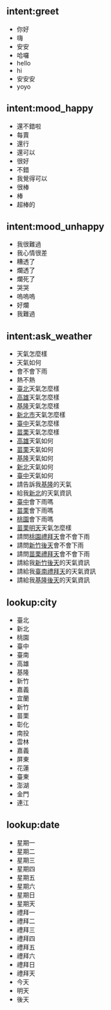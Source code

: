 ## intent:greet
- 你好
- 嗨
- 安安
- 哈囉
- hello
- hi
- 安安安
- yoyo

## intent:mood_happy
- 還不錯啦
- 每賣
- 還行
- 還可以
- 很好
- 不錯
- 我覺得可以
- 很棒
- 棒
- 超棒的

## intent:mood_unhappy
- 我很難過
- 我心情很差
- 糟透了
- 爛透了
- 爛死了
- 哭哭
- 嗚嗚嗚
- 好爛
- 我難過

## intent:ask_weather
- 天氣怎麼樣
- 天氣如何
- 會不會下雨
- 熱不熱
- [臺北](city)天氣怎麼樣
- [高雄](city)天氣怎麼樣
- [基隆](city)天氣怎麼樣
- [新北市](city)天氣怎麼樣
- [臺中](city)天氣怎麼樣
- [苗栗](city)天氣怎麼樣
- [高雄](city)天氣如何
- [苗栗](city)天氣如何
- [基隆](city)天氣如何
- [新北](city)天氣如何
- [臺中](city)天氣如何
- 請告訴我[基隆](city)的天氣
- 給我[新北](city)的天氣資訊
- [臺中](city)會下雨嗎
- [苗栗](city)會下雨嗎
- [桃園](city)會下雨嗎
- [苗栗](city)[明天](date)天氣怎麼樣
- 請問[桃園](city)[禮拜天](date)會不會下雨
- 請問[新竹](city)[後天](date)會不會下雨
- 請問[苗栗](city)[禮拜天](date)會不會下雨
- 請給我[新竹](city)[後天](date)的天氣資訊
- 請給我[臺南](city)[禮拜天](date)的天氣資訊
- 請給我[基隆](city)[後天](date)的天氣資訊

## lookup:city
- 臺北
- 新北
- 桃園
- 臺中
- 臺南
- 高雄
- 基隆
- 新竹
- 嘉義 
- 宜蘭
- 新竹
- 苗栗
- 彰化 	
- 南投
- 雲林
- 嘉義
- 屏東 	
- 花蓮
- 臺東
- 澎湖
- 金門
- 連江

## lookup:date
- 星期一
- 星期二
- 星期三
- 星期四
- 星期五
- 星期六
- 星期日
- 星期天
- 禮拜一
- 禮拜二
- 禮拜三
- 禮拜四
- 禮拜五
- 禮拜六
- 禮拜日
- 禮拜天
- 今天
- 明天
- 後天

